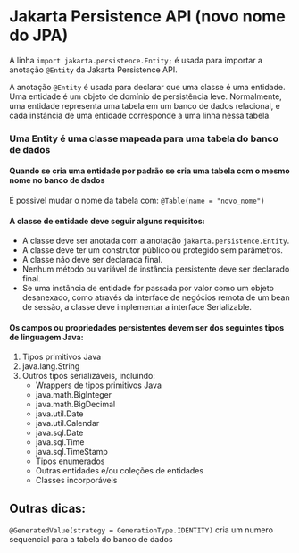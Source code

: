 # Jakarta Persistence API (novo nome do JPA)

A linha `import jakarta.persistence.Entity;` é usada para importar a anotação `@Entity` da Jakarta Persistence API.

A anotação `@Entity` é usada para declarar que uma classe é uma entidade. Uma entidade é um objeto de domínio de persistência leve.
Normalmente, uma entidade representa uma tabela em um banco de dados relacional, e cada instância de uma entidade corresponde a uma linha nessa tabela.

### Uma Entity é uma classe mapeada para uma tabela do banco de dados
#### Quando se cria uma entidade por padrão se cria uma tabela com o mesmo nome no banco de dados 
É possivel mudar o nome da tabela com: ```@Table(name = "novo_nome")```

#### A classe de entidade deve seguir alguns requisitos:
* A classe deve ser anotada com a anotação `jakarta.persistence.Entity`.
* A classe deve ter um construtor público ou protegido sem parâmetros.
* A classe não deve ser declarada final.
* Nenhum método ou variável de instância persistente deve ser declarado final.
* Se uma instância de entidade for passada por valor como um objeto desanexado, como através da interface de negócios remota de um bean de sessão,
a classe deve implementar a interface Serializable.

#### Os campos ou propriedades persistentes devem ser dos seguintes tipos de linguagem Java:
1. Tipos primitivos Java
2. java.lang.String
3. Outros tipos serializáveis, incluindo:
    - Wrappers de tipos primitivos Java
    - java.math.BigInteger
    - java.math.BigDecimal
    - java.util.Date
    - java.util.Calendar
    - java.sql.Date
    - java.sql.Time
    - java.sql.TimeStamp
    - Tipos enumerados
    - Outras entidades e/ou coleções de entidades
    - Classes incorporáveis

## Outras dicas:

```@GeneratedValue(strategy = GenerationType.IDENTITY)``` cria um numero sequencial para a tabela do banco de dados


